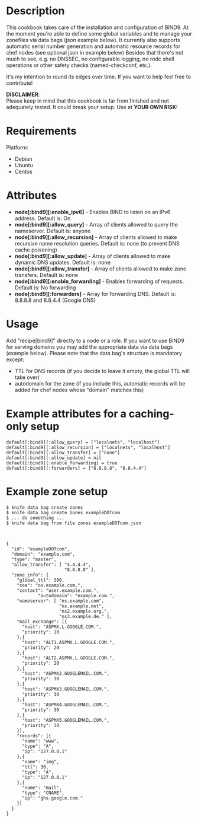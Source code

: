 Description
===========

This cookbook takes care of the installation and configuration of BIND9. At the moment you're able to define some global variables and to manage your zonefiles via data bags (json example below).
It currently also supports automatic serial number generation and automatic resource records for chef nodes (see optional json in example below)
Besides that there's not much to see, e.g. no DNSSEC, no configurable logging, no rndc shell operations or other safety checks (named-checkconf, etc.).

It's my intention to round its edges over time. If you want to help feel free to contribute!

**DISCLAIMER**:  
Please keep in mind that this cookbook is far from finished and not adequately tested. It could break your setup. Use at **YOUR OWN RISK**!

Requirements
============

Platform:

* Debian
* Ubuntu
* Centos

Attributes
==========

* **node[:bind9][:enable_ipv6]**       - Enables BIND to listen on an IPv6 address. Default is: On
* **node[:bind9][:allow_query]**       - Array of clients allowed to query the nameserver. Default is: anyone
* **node[:bind9][:allow_recursion]**   - Array of clients allowed to make recursive name resolution queries. Default is: none (to prevent DNS cache poisoning)
* **node[:bind9][:allow_update]**      - Array of clients allowed to make dynamic DNS updates. Default is: none
* **node[:bind9][:allow_transfer]**    - Array of clients allowed to make zone transfers. Default is: none
* **node[:bind9][:enable_forwarding]** - Enables forwarding of requests. Default is: No forwarding
* **node[:bind9][:forwarders]**        - Array for forwarding DNS. Default is: 8.8.8.8 and 8.8.4.4 (Google DNS)

Usage
=====

Add "recipe[bind9]" directly to a node or a role. If you want to use BIND9 for serving domains you may add the appropriate data via data bags (example below).
Please note that the data bag's structure is mandatory except: 

* TTL for DNS records (if you decide to leave it empty, the global TTL will take over)
* autodomain for the zone (if you include this, automatic records will be added for chef nodes whose "domain" matches this)


Example attributes for a caching-only setup
=====

    default[:bind9][:allow_query] = ["localnets", "localhost"]
    default[:bind9][:allow_recursion] = ["localnets", "localhost"]
    default[:bind9][:allow_transfer] = ["none"]
    default[:bind9][:allow_update] = nil
    default[:bind9][:enable_forwarding] = true
    default[:bind9][:forwarders] = ["8.8.8.8", "8.8.4.4"]


Example zone setup
=====

    $ knife data bag create zones
    $ knife data bag create zones exampleDOTcom
    $ ... do something ...
    $ knife data bag from file zones exampleDOTcom.json



    {
      "id": "exampleDOTcom",
      "domain": "example.com",
      "type": "master",
      "allow_transfer": [ "4.4.4.4",
                          "8.8.8.8" ],
      "zone_info": {
        "global_ttl": 300,
        "soa": "ns.example.com.",
        "contact": "user.example.com.",
				"autodomain": "example.com.",
        "nameserver": [ "ns.example.com",
                        "ns.example.net",
                        "ns2.example.org.",
                        "ns3.example.de." ],
        "mail_exchange": [{
          "host": "ASPMX.L.GOOGLE.COM.",
          "priority": 10
        },{
          "host": "ALT1.ASPMX.L.GOOGLE.COM.",
          "priority": 20
        },{
          "host": "ALT2.ASPMX.L.GOOGLE.COM.",
          "priority": 20
        },{
          "host": "ASPMX2.GOOGLEMAIL.COM.",
          "priority": 30
        },{
          "host": "ASPMX3.GOOGLEMAIL.COM.",
          "priority": 30
        },{
          "host": "ASPMX4.GOOGLEMAIL.COM.",
          "priority": 30
        },{
          "host": "ASPMX5.GOOGLEMAIL.COM.",
          "priority": 30
        }],
        "records": [{
          "name": "www",
          "type": "A",
          "ip": "127.0.0.1"
        },{
          "name": "img",
          "ttl": 30,
          "type": "A",
          "ip": "127.0.0.1"
        },{
          "name": "mail",
          "type": "CNAME",
          "ip": "ghs.google.com."
        }]
      }
    }
